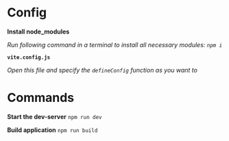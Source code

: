 # Config

**Install node_modules**

*Run following command in a terminal to install all necessary modules: `npm i`*

**`vite.config.js`**

*Open this file and specify the `defineConfig` function as you want to*

# Commands

**Start the dev-server**
`npm run dev`

**Build application**
`npm run build`